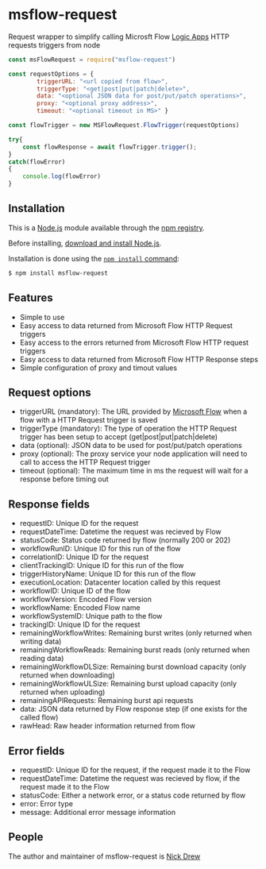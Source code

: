 # msflow-request
Request wrapper to simplify calling Microsft Flow [Logic Apps](https://docs.microsoft.com/en-us/azure/logic-apps/logic-apps-http-endpoint) HTTP requests triggers from node

```js
const msFlowRequest = require("msflow-request")

const requestOptions = {
        triggerURL: "<url copied from flow>",
        triggerType: "<get|post|put|patch|delete>",
        data: "<optional JSON data for post/put/patch operations>",
        proxy: "<optional proxy address>",
        timeout: "<optional timeout in MS>" }

const flowTrigger = new MSFlowRequest.FlowTrigger(requestOptions)

try{
    const flowResponse = await flowTrigger.trigger();
}
catch(flowError)
{
    console.log(flowError)
}
```

## Installation

This is a [Node.js](https://nodejs.org/en/) module available through the
[npm registry](https://www.npmjs.com/).

Before installing, [download and install Node.js](https://nodejs.org/en/download/).


Installation is done using the
[`npm install` command](https://docs.npmjs.com/getting-started/installing-npm-packages-locally):

```bash
$ npm install msflow-request
```

## Features

  * Simple to use
  * Easy access to data returned from Microsoft Flow HTTP Request triggers
  * Easy access to the errors returned from Microsoft Flow HTTP request triggers
  * Easy access to data returned from Microsoft Flow HTTP Response steps
  * Simple configuration of proxy and timout values

## Request options
  * triggerURL (mandatory): The URL provided by [Microsoft Flow](https://flow.microsoft.com) when a flow with a HTTP Request trigger is saved
  * triggerType (mandatory): The type of operation the HTTP Request trigger has been setup to accept (get|post|put|patch|delete)
  * data (optional): JSON data to be used for post/put/patch operations
  * proxy (optional): The proxy service your node application will need to call to access the HTTP Request trigger
  * timeout (optional): The maximum time in ms the request will wait for a response before timing out

## Response fields
   * requestID: Unique ID for the request
   * requestDateTime: Datetime the request was recieved by Flow
   * statusCode: Status code returned by flow (normally 200 or 202)
   * workflowRunID: Unique ID for this run of the flow
   * correlationID: Unique ID for the request
   * clientTrackingID: Unique ID for this run of the flow
   * triggerHistoryName: Unique ID for this run of the flow
   * executionLocation: Datacenter location called by this request
   * workflowID: Unique ID of the flow
   * workflowVersion: Encoded Flow version
   * workflowName: Encoded Flow name
   * workflowSystemID: Unique path to the flow
   * trackingID: Unique ID for the request
   * remainingWorkflowWrites: Remaining burst writes (only returned when writing data)
   * remainingWorkflowReads: Remaining burst reads (only returned when reading data)
   * remainingWorkflowDLSize: Remaining burst download capacity (only returned when downloading)
   * remainingWorkflowULSize: Remaining burst upload capacity (only returned when uploading)
   * remainingAPIRequests: Remaining burst api requests
   * data: JSON data returned by Flow response step (if one exists for the called flow)
   * rawHead: Raw header information returned from flow

## Error fields
   * requestID: Unique ID for the request, if the request made it to the Flow
   * requestDateTime: Datetime the request was recieved by flow, if the request made it to the Flow
   * statusCode: Either a network error, or a status code returned by flow
   * error: Error type
   * message: Additional error message information

## People

The author and maintainer of msflow-request is  [Nick Drew](https://github.com/NickDrew)